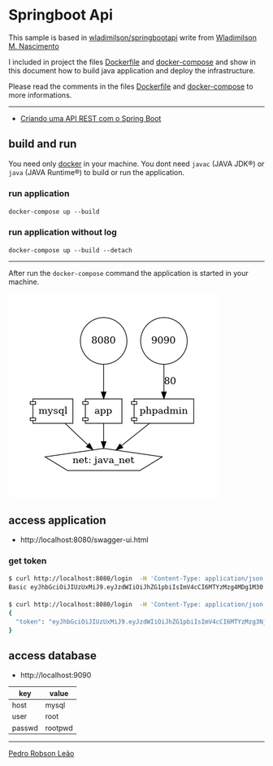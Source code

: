 # Springboot Api

This sample is based in [wladimilson/springbootapi](https://github.com/wladimilson/springbootapi) write from [Wladimilson M. Nascimento](https://www.treinaweb.com.br/blog/autor/wladimilson-m-nascimento)

I included in project the files [Dockerfile](Dockerfile) and [docker-compose](docker-compose.yml) and show in this document how to build java application and deploy the infrastructure.

Please read the comments in the files [Dockerfile](Dockerfile) and [docker-compose](docker-compose.yml) to more informations. 

---

* [Criando uma API REST com o Spring Boot](https://www.treinaweb.com.br/blog/criando-uma-api-rest-com-o-spring-boot)

## build and run
You need only [docker](https://docs.docker.com/get-docker/)  in your machine.
You dont need `javac` (JAVA JDK®) or `java` (JAVA Runtime®) to build or run the application.
### run application
`docker-compose up --build`
### run application without log
`docker-compose up --build --detach`

---

After run the `docker-compose` command the application is started in your machine.

![stack](./img/docker-compose.png)

## access application
* http://localhost:8080/swagger-ui.html
### get token
```bash
$ curl http://localhost:8080/login  -H 'Content-Type: application/json' -d '{"username":"admin", "password":"password"}' --silent | jq '.token' | xargs printf "Basic %s\n"
Basic eyJhbGciOiJIUzUxMiJ9.eyJzdWIiOiJhZG1pbiIsImV4cCI6MTYzMzg4MDg1M30.nCBiANNApoRGOUTRQKc59RAHnMVPzT7krW-U9Zv_ZX9eVH9WeAoZio4gE56ceOv59MjO5OVYKsXVuAe8fVnpcA

$ curl http://localhost:8080/login  -H 'Content-Type: application/json' -d '{"username":"admin", "password":"password"}' --silent | jq
{
  "token": "eyJhbGciOiJIUzUxMiJ9.eyJzdWIiOiJhZG1pbiIsImV4cCI6MTYzMzg3NjYwN30.ZoSddm5qy18C2g2blU9xbhmd7VwtNWjGL63Mai4aIsxgEE5UhyFuUiB2g_D9RmlbloG-LHYHrnWI3up2JlUJlA"
}
```

## access database
* http://localhost:9090

|key|value|
|---|-----|
|host|mysql|
|user|root|
|passwd|rootpwd|
---

[Pedro Robson Leão](mailto:pedro.leao@gmail.com)